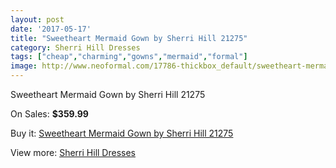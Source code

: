 ```yaml
---
layout: post
date: '2017-05-17'
title: "Sweetheart Mermaid Gown by Sherri Hill 21275"
category: Sherri Hill Dresses
tags: ["cheap","charming","gowns","mermaid","formal"]
image: http://www.neoformal.com/17786-thickbox_default/sweetheart-mermaid-gown-by-sherri-hill-21275.jpg
---
```

Sweetheart Mermaid Gown by Sherri Hill 21275

On Sales: **$359.99**
<a href="https://www.neoformal.com/en/sherri-hill-dresses-2014/5772-sweetheart-mermaid-gown-by-sherri-hill-21275.html"><amp-img layout="responsive" width="600" height="600" src="//www.neoformal.com/17786-thickbox_default/sweetheart-mermaid-gown-by-sherri-hill-21275.jpg" alt="Sweetheart Mermaid Gown by Sherri Hill 21275 0" /></a>
<a href="https://www.neoformal.com/en/sherri-hill-dresses-2014/5772-sweetheart-mermaid-gown-by-sherri-hill-21275.html"><amp-img layout="responsive" width="600" height="600" src="//www.neoformal.com/17790-thickbox_default/sweetheart-mermaid-gown-by-sherri-hill-21275.jpg" alt="Sweetheart Mermaid Gown by Sherri Hill 21275 1" /></a>
<a href="https://www.neoformal.com/en/sherri-hill-dresses-2014/5772-sweetheart-mermaid-gown-by-sherri-hill-21275.html"><amp-img layout="responsive" width="600" height="600" src="//www.neoformal.com/17789-thickbox_default/sweetheart-mermaid-gown-by-sherri-hill-21275.jpg" alt="Sweetheart Mermaid Gown by Sherri Hill 21275 2" /></a>
<a href="https://www.neoformal.com/en/sherri-hill-dresses-2014/5772-sweetheart-mermaid-gown-by-sherri-hill-21275.html"><amp-img layout="responsive" width="600" height="600" src="//www.neoformal.com/17788-thickbox_default/sweetheart-mermaid-gown-by-sherri-hill-21275.jpg" alt="Sweetheart Mermaid Gown by Sherri Hill 21275 3" /></a>
<a href="https://www.neoformal.com/en/sherri-hill-dresses-2014/5772-sweetheart-mermaid-gown-by-sherri-hill-21275.html"><amp-img layout="responsive" width="600" height="600" src="//www.neoformal.com/17787-thickbox_default/sweetheart-mermaid-gown-by-sherri-hill-21275.jpg" alt="Sweetheart Mermaid Gown by Sherri Hill 21275 4" /></a>

Buy it: [Sweetheart Mermaid Gown by Sherri Hill 21275](https://www.neoformal.com/en/sherri-hill-dresses-2014/5772-sweetheart-mermaid-gown-by-sherri-hill-21275.html "Sweetheart Mermaid Gown by Sherri Hill 21275")

View more: [Sherri Hill Dresses](https://www.neoformal.com/en/73-sherri-hill-dresses-2014 "Sherri Hill Dresses")